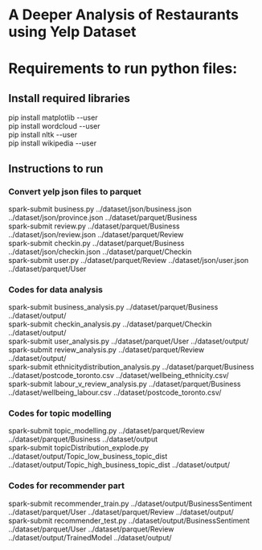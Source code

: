 # A Deeper Analysis of Restaurants using Yelp Dataset

# Requirements to run python files:

## Install required libraries
pip install matplotlib --user <br/>
pip install wordcloud --user <br/>
pip install nltk --user <br/>
pip install wikipedia --user <br/>

## Instructions to run

### Convert yelp json files to parquet
spark-submit business.py ../dataset/json/business.json ../dataset/json/province.json ../dataset/parquet/Business <br/>
spark-submit review.py ../dataset/parquet/Business ../dataset/json/review.json ../dataset/parquet/Review <br/>
spark-submit checkin.py ../dataset/parquet/Business ../dataset/json/checkin.json ../dataset/parquet/Checkin <br/>
spark-submit user.py ../dataset/parquet/Review ../dataset/json/user.json ../dataset/parquet/User <br/>

### Codes for data analysis
spark-submit business_analysis.py ../dataset/parquet/Business ../dataset/output/ <br/>
spark-submit checkin_analysis.py ../dataset/parquet/Checkin ../dataset/output/ <br/>
spark-submit user_analysis.py ../dataset/parquet/User ../dataset/output/ <br/>
spark-submit review_analysis.py ../dataset/parquet/Review ../dataset/output/ <br/>
spark-submit ethnicitydistribution_analysis.py ../dataset/parquet/Business ../dataset/postcode_toronto.csv ../dataset/wellbeing_ethnicity.csv/ <br/>
spark-submit labour_v_review_analysis.py ../dataset/parquet/Business ../dataset/wellbeing_labour.csv ../dataset/postcode_toronto.csv/ <br/>

### Codes for topic modelling
spark-submit topic_modelling.py ../dataset/parquet/Review ../dataset/parquet/Business ../dataset/output <br/>
spark-submit topicDistribution_explode.py ../dataset/output/Topic_low_business_topic_dist ../dataset/output/Topic_high_business_topic_dist ../dataset/output/ <br/>

### Codes for recommender part
spark-submit recommender_train.py ../dataset/output/BusinessSentiment ../dataset/parquet/User ../dataset/parquet/Review ../dataset/output/ <br/>
spark-submit recommender_test.py ../dataset/output/BusinessSentiment ../dataset/parquet/User ../dataset/parquet/Review ../dataset/output/TrainedModel ../dataset/output/ <br/>
